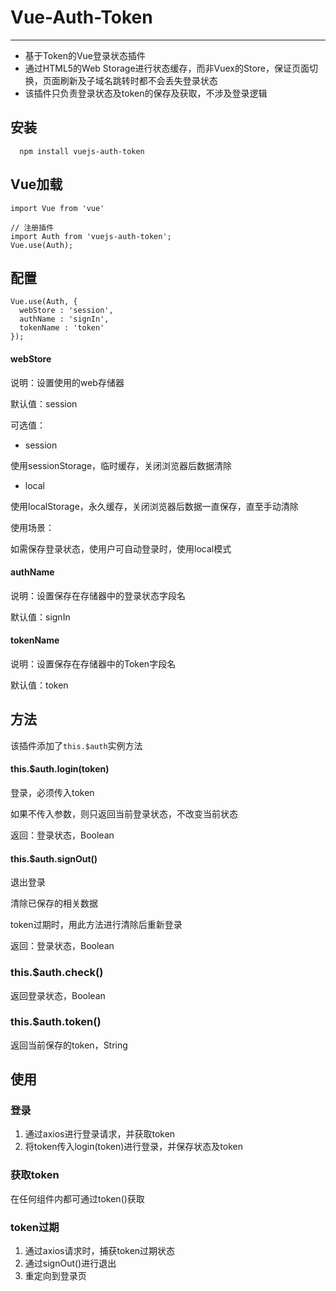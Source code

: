 # Vue-Auth-Token

---

- 基于Token的Vue登录状态插件
- 通过HTML5的Web Storage进行状态缓存，而非Vuex的Store，保证页面切换，页面刷新及子域名跳转时都不会丢失登录状态
- 该插件只负责登录状态及token的保存及获取，不涉及登录逻辑

## 安装

~~~
  npm install vuejs-auth-token
~~~

## Vue加载

~~~
import Vue from 'vue'

// 注册插件
import Auth from 'vuejs-auth-token';
Vue.use(Auth);
~~~

## 配置

~~~
Vue.use(Auth, {
  webStore : 'session',
  authName : 'signIn',
  tokenName : 'token'
});
~~~

#### webStore

说明：设置使用的web存储器

默认值：session

可选值：
- session

使用sessionStorage，临时缓存，关闭浏览器后数据清除

- local

使用localStorage，永久缓存，关闭浏览器后数据一直保存，直至手动清除

使用场景：

如需保存登录状态，使用户可自动登录时，使用local模式

#### authName

说明：设置保存在存储器中的登录状态字段名

默认值：signIn

#### tokenName

说明：设置保存在存储器中的Token字段名

默认值：token

## 方法

该插件添加了` this.$auth `实例方法

#### this.$auth.login(token)

登录，必须传入token

如果不传入参数，则只返回当前登录状态，不改变当前状态

返回：登录状态，Boolean

#### this.$auth.signOut()

退出登录

清除已保存的相关数据

token过期时，用此方法进行清除后重新登录

返回：登录状态，Boolean

### this.$auth.check()

返回登录状态，Boolean

### this.$auth.token()

返回当前保存的token，String

## 使用

### 登录

1. 通过axios进行登录请求，并获取token
2. 将token传入login(token)进行登录，并保存状态及token

### 获取token

在任何组件内都可通过token()获取

### token过期

1. 通过axios请求时，捕获token过期状态
2. 通过signOut()进行退出
3. 重定向到登录页